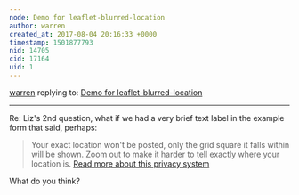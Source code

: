 ```yaml
---
node: Demo for leaflet-blurred-location
author: warren
created_at: 2017-08-04 20:16:33 +0000
timestamp: 1501877793
nid: 14705
cid: 17164
uid: 1
---
```




[warren](../profile/warren) replying to: [Demo for leaflet-blurred-location](../notes/mridulnagpal/08-02-2017/demo-for-leaflet-blurred-location)

----
Re: Liz's 2nd question, what if we had a very brief text label in the example form that said, perhaps:

> Your exact location won't be posted, only the grid square it falls within will be shown. Zoom out to make it harder to tell exactly where your location is. [Read more about this privacy system](https://publiclab.org/wiki/location-privacy)

What do you think?